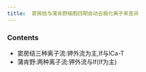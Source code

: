 ```yaml
---
title:  窦房结与蒲肯野细胞四期自动去极化离子来差异
--- 
```


### Contents
- 窦房结三种离子流:钾外流为主,If与ICa-T
- 蒲肯野:两种离子流:钾外流与If(If为主)
